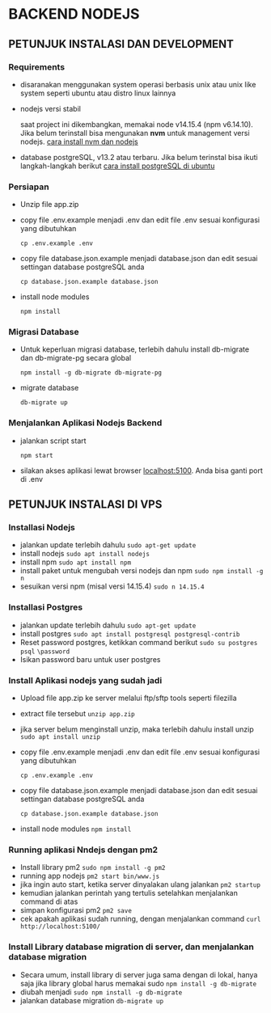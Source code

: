 # BACKEND NODEJS

## PETUNJUK INSTALASI DAN DEVELOPMENT
### Requirements
- disaranakan menggunakan system operasi berbasis unix atau unix like system seperti ubuntu atau distro linux lainnya
- nodejs versi stabil
 
  saat project ini dikembangkan, memakai node v14.15.4 (npm v6.14.10). Jika belum terinstall bisa mengunakan **nvm** untuk management versi  nodejs. [cara install nvm dan nodejs](https://www.linuxid.net/24792/cara-install-dan-mengelola-node-js-via-nvm/) 
- database postgreSQL, v13.2 atau terbaru. Jika belum terinstal bisa ikuti langkah-langkah berikut [cara install postgreSQL di ubuntu](https://www.digitalocean.com/community/tutorials/how-to-install-postgresql-on-ubuntu-20-04-quickstart-id)
### Persiapan
- Unzip file app.zip
- copy file .env.example menjadi .env dan edit file .env sesuai konfigurasi yang dibutuhkan

  `cp .env.example .env`

- copy file database.json.example menjadi database.json dan edit sesuai settingan database postgreSQL anda

  `cp database.json.example database.json`
- install node modules 

  `npm install` 

### Migrasi Database
- Untuk keperluan migrasi database, terlebih dahulu install db-migrate dan db-migrate-pg secara global

  `npm install -g db-migrate db-migrate-pg`
- migrate database

  `db-migrate up`
### Menjalankan Aplikasi Nodejs Backend
- jalankan script start
  
  `npm start`
- silakan akses aplikasi lewat browser [localhost:5100](http://localhost:5100). Anda bisa ganti port di .env

## PETUNJUK INSTALASI DI VPS

### Installasi Nodejs

- jalankan update terlebih dahulu
  `sudo apt-get update`
- install nodejs
  `sudo apt install nodejs`
- install npm
  `sudo apt install npm`
- install paket untuk mengubah versi nodejs dan npm
  `sudo npm install -g n`
- sesuikan versi npm (misal versi 14.15.4)
  `sudo n 14.15.4`

### Installasi Postgres

- jalankan update terlebih dahulu
  `sudo apt-get update`
- install postgres
  `sudo apt install postgresql postgresql-contrib`
- Reset password postgres, ketikkan command berikut
  `sudo su postgres`
  `psql`
  `\password`
- Isikan password baru untuk user postgres

### Install Aplikasi nodejs yang sudah jadi
- Upload file app.zip ke server melalui ftp/sftp tools seperti filezilla 
- extract file tersebut
  `unzip app.zip`
- jika server belum menginstall unzip, maka terlebih dahulu install unzip
  `sudo apt install unzip`
- copy file .env.example menjadi .env dan edit file .env sesuai konfigurasi yang dibutuhkan

  `cp .env.example .env`

- copy file database.json.example menjadi database.json dan edit sesuai settingan database postgreSQL anda

  `cp database.json.example database.json`
- install node modules 
  `npm install` 

### Running aplikasi Nndejs dengan pm2
- Install library pm2
  `sudo npm install -g pm2`
- running app nodejs
  `pm2 start bin/www.js`
- jika ingin auto start, ketika server dinyalakan ulang jalankan
  `pm2 startup`
- kemudian jalankan perintah yang tertulis setelahkan menjalankan command di atas
- simpan konfigurasi pm2
  `pm2 save`
- cek apakah aplikasi sudah running, dengan menjalankan command
  `curl http://localhost:5100/`

### Install Library database migration di server, dan menjalankan database migration
- Secara umum, install library di server juga sama dengan di lokal, hanya saja jika library global harus memakai sudo
  `npm install -g db-migrate` 
- diubah menjadi
  `sudo npm install -g db-migrate`
- jalankan database migration
  `db-migrate up`

